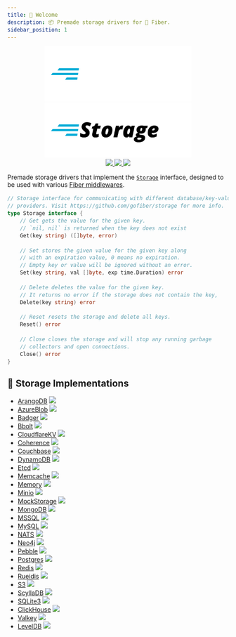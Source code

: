 ```yaml
---
title: 👋 Welcome
description: 📦 Premade storage drivers for 🚀 Fiber.
sidebar_position: 1
---
```


<p align="center">
  <img height="125" alt="Fiber" src="https://raw.githubusercontent.com/gofiber/storage/master/.github/logo-dark.svg#gh-dark-mode-only" />
  <img height="125" alt="Fiber" src="https://raw.githubusercontent.com/gofiber/storage/master/.github/logo.svg#gh-light-mode-only" />
  <br/>

  <a href="https://pkg.go.dev/github.com/gofiber/storage?tab=doc">
    <img src="https://img.shields.io/badge/%F0%9F%93%9A%20godoc-pkg-00ACD7.svg?color=00ACD7&style=flat"/>
  </a>
  <a href="https://goreportcard.com/report/github.com/gofiber/storage">
    <img src="https://img.shields.io/badge/%F0%9F%93%9D%20goreport-A%2B-75C46B"/>
  </a>
  <a href="https://gofiber.io/discord">
    <img src="https://img.shields.io/discord/704680098577514527?style=flat&label=%F0%9F%92%AC%20discord&color=00ACD7"/>
  </a>
</p>

Premade storage drivers that implement the [`Storage`](https://github.com/gofiber/storage/blob/main/storage.go) interface, designed to be used with various [Fiber middlewares](https://github.com/gofiber/fiber/tree/master/middleware).

```go
// Storage interface for communicating with different database/key-value
// providers. Visit https://github.com/gofiber/storage for more info.
type Storage interface {
	// Get gets the value for the given key.
	// `nil, nil` is returned when the key does not exist
	Get(key string) ([]byte, error)

	// Set stores the given value for the given key along
	// with an expiration value, 0 means no expiration.
	// Empty key or value will be ignored without an error.
	Set(key string, val []byte, exp time.Duration) error

	// Delete deletes the value for the given key.
	// It returns no error if the storage does not contain the key,
	Delete(key string) error

	// Reset resets the storage and delete all keys.
	Reset() error

	// Close closes the storage and will stop any running garbage
	// collectors and open connections.
	Close() error
}
```

## 📑 Storage Implementations

- [ArangoDB](./arangodb/README.md) <a href="https://github.com/gofiber/storage/actions?query=workflow%3A%22Tests+ArangoDB%22"> <img src="https://img.shields.io/github/actions/workflow/status/gofiber/storage/test-arangodb.yml?branch=main&label=%F0%9F%A7%AA%20&style=flat&color=75C46B" /> </a>
- [AzureBlob](./azureblob/README.md) <a href="https://github.com/gofiber/storage/actions?query=workflow%3A%22Tests+Azure+Blob%22"> <img src="https://img.shields.io/github/actions/workflow/status/gofiber/storage/test-azureblob.yml?branch=main&label=%F0%9F%A7%AA%20&style=flat&color=75C46B" /> </a>
- [Badger](./badger/README.md) <a href="https://github.com/gofiber/storage/actions?query=workflow%3A%22Tests+Badger%22"> <img src="https://img.shields.io/github/actions/workflow/status/gofiber/storage/test-badger.yml?branch=main&label=%F0%9F%A7%AA%20&style=flat&color=75C46B" /> </a>
- [Bbolt](./bbolt) <a href="https://github.com/gofiber/storage/actions?query=workflow%3A%22Tests+Bbolt%22"> <img src="https://img.shields.io/github/actions/workflow/status/gofiber/storage/test-bbolt.yml?branch=main&label=%F0%9F%A7%AA%20&style=flat&color=75C46B" /> </a>
- [CloudflareKV](./cloudflarekv/README.md) <a href="https://github.com/gofiber/storage/actions?query=workflow%3A%22Tests+CloudflareKV%22"> <img src="https://img.shields.io/github/actions/workflow/status/gofiber/storage/test-cloudflarekv.yml?branch=main&label=%F0%9F%A7%AA%20&style=flat&color=75C46B" /> </a>
- [Coherence](./coherence/README.md) <a href="https://github.com/gofiber/storage/actions?query=workflow%3A%22Tests+Coherence%22"> <img src="https://img.shields.io/github/actions/workflow/status/gofiber/storage/test-coherence.yml?branch=main&label=%F0%9F%A7%AA%20&style=flat&color=75C46B" /> </a>
- [Couchbase](./couchbase/README.md) <a href="https://github.com/gofiber/storage/actions?query=workflow%3A%22Tests+Couchbase%22"> <img src="https://img.shields.io/github/actions/workflow/status/gofiber/storage/test-couchbase.yml?branch=main&label=%F0%9F%A7%AA%20&style=flat&color=75C46B" /> </a>
- [DynamoDB](./dynamodb/README.md) <a href="https://github.com/gofiber/storage/actions?query=workflow%3A%22Tests+DynamoDB%22"> <img src="https://img.shields.io/github/actions/workflow/status/gofiber/storage/test-dynamodb.yml?branch=main&label=%F0%9F%A7%AA%20&style=flat&color=75C46B" /> </a>
- [Etcd](./etcd/README.md) <a href="https://github.com/gofiber/storage/actions?query=workflow%3A%22Tests+Etcd%22"> <img src="https://img.shields.io/github/actions/workflow/status/gofiber/storage/test-etcd.yml?branch=main&label=%F0%9F%A7%AA%20&style=flat&color=75C46B" /> </a>
- [Memcache](./memcache/README.md) <a href="https://github.com/gofiber/storage/actions?query=workflow%3A%22Tests+Memcache%22"> <img src="https://img.shields.io/github/actions/workflow/status/gofiber/storage/test-memcache.yml?branch=main&label=%F0%9F%A7%AA%20&style=flat&color=75C46B" /> </a>
- [Memory](./memory/README.md) <a href="https://github.com/gofiber/storage/actions?query=workflow%3A%22Tests+Local+Storage%22"> <img src="https://img.shields.io/github/actions/workflow/status/gofiber/storage/test-memory.yml?branch=main&label=%F0%9F%A7%AA%20&style=flat&color=75C46B" /> </a>
- [Minio](./minio/README.md) <a href="https://github.com/gofiber/storage/actions?query=workflow%3A%22Tests+Minio%22"> <img src="https://img.shields.io/github/actions/workflow/status/gofiber/storage/test-minio.yml?branch=main&label=%F0%9F%A7%AA%20&style=flat&color=75C46B" /> </a>
- [MockStorage](./mockstorage/README.md) <a href="https://github.com/gofiber/storage/actions?query=workflow%3A%22Tests+MockStorage%22"> <img src="https://img.shields.io/github/actions/workflow/status/gofiber/storage/test-mockstorage.yml?branch=main&label=%F0%9F%A7%AA%20&style=flat&color=75C46B" /> </a>
- [MongoDB](./mongodb/README.md) <a href="https://github.com/gofiber/storage/actions?query=workflow%3A%22Tests+Mongodb%22"> <img src="https://img.shields.io/github/actions/workflow/status/gofiber/storage/test-mongodb.yml?branch=main&label=%F0%9F%A7%AA%20&style=flat&color=75C46B" /> </a>
- [MSSQL](./mssql/README.md) <a href="https://github.com/gofiber/storage/actions?query=workflow%3A%22Tests+MSSQL%22"> <img src="https://img.shields.io/github/actions/workflow/status/gofiber/storage/test-mssql.yml?branch=main&label=%F0%9F%A7%AA%20&style=flat&color=75C46B" /> </a>
- [MySQL](./mysql/README.md) <a href="https://github.com/gofiber/storage/actions?query=workflow%3A%22Tests+MySQL%22"> <img src="https://img.shields.io/github/actions/workflow/status/gofiber/storage/test-mysql.yml?branch=main&label=%F0%9F%A7%AA%20&style=flat&color=75C46B" /> </a>
- [NATS](./nats/README.md) <a href="https://github.com/gofiber/storage/actions?query=workflow%3A%22Tests%20Nats%20Driver%22"> <img src="https://img.shields.io/github/actions/workflow/status/gofiber/storage/test-nats.yml?branch=main&label=%F0%9F%A7%AA%20&style=flat&color=75C46B" /> </a>
- [Neo4j](./neo4j/README.md) <a href="https://github.com/gofiber/storage/actions?query=workflow%3A%22Tests+Neo4j%22"> <img src="https://img.shields.io/github/actions/workflow/status/gofiber/storage/test-neo4j.yml?branch=main&label=%F0%9F%A7%AA%20&style=flat&color=75C46B" /> </a>
- [Pebble](./pebble/README.md) <a href="https://github.com/gofiber/storage/actions?query=workflow%3A%22Tests+Pebble%22"> <img src="https://img.shields.io/github/actions/workflow/status/gofiber/storage/test-pebble.yml?branch=main&label=%F0%9F%A7%AA%20&style=flat&color=75C46B" /> </a>
- [Postgres](./postgres/README.md) <a href="https://github.com/gofiber/storage/actions?query=workflow%3A%22Tests+Postgres%22"> <img src="https://img.shields.io/github/actions/workflow/status/gofiber/storage/test-postgres.yml?branch=main&label=%F0%9F%A7%AA%20&style=flat&color=75C46B" /> </a>
- [Redis](./redis/README.md) <a href="https://github.com/gofiber/storage/actions?query=workflow%3A%22Tests+Redis%22"> <img src="https://img.shields.io/github/actions/workflow/status/gofiber/storage/test-redis.yml?branch=main&label=%F0%9F%A7%AA%20&style=flat&color=75C46B" /> </a>
- [Rueidis](./rueidis/README.md) <a href="https://github.com/gofiber/storage/actions?query=workflow%3A%22Tests+rueidis%22"> <img src="https://img.shields.io/github/actions/workflow/status/gofiber/storage/test-rueidis.yml?branch=main&label=%F0%9F%A7%AA%20&style=flat&color=75C46B" /> </a>
- [S3](./s3/README.md) <a href="https://github.com/gofiber/storage/actions?query=workflow%3A%22Tests+S3%22"> <img src="https://img.shields.io/github/actions/workflow/status/gofiber/storage/test-s3.yml?branch=main&label=%F0%9F%A7%AA%20&style=flat&color=75C46B" /> </a>
- [ScyllaDB](./scylladb/README.md) <a href="https://github.com/gofiber/storage/actions?query=workflow%3A%22Tests+scylladb%22"> <img src="https://img.shields.io/github/actions/workflow/status/gofiber/storage/test-scylladb.yml?branch=main&label=%F0%9F%A7%AA%20&style=flat&color=75C46B" /> </a>
- [SQLite3](./sqlite3/README.md) <a href="https://github.com/gofiber/storage/actions?query=workflow%3A%22Tests+Sqlite3%22"> <img src="https://img.shields.io/github/actions/workflow/status/gofiber/storage/test-sqlite3.yml?branch=main&label=%F0%9F%A7%AA%20&style=flat&color=75C46B" /> </a>
- [ClickHouse](./clickhouse/README.md) <a href="https://github.com/gofiber/storage/actions?query=workflow%3A%22Tests+Clickhouse%22"> <img src="https://img.shields.io/github/actions/workflow/status/gofiber/storage/test-clickhouse.yml?branch=main&label=%F0%9F%A7%AA%20&style=flat&color=75C46B" /> </a>
- [Valkey](./valkey/README.md) <a href="https://github.com/gofiber/storage/actions?query=workflow%3A%22Tests+valkey%22"> <img src="https://img.shields.io/github/actions/workflow/status/gofiber/storage/test-valkey.yml?branch=main&label=%F0%9F%A7%AA%20&style=flat&color=75C46B" /> </a>
- [LevelDB](./leveldb/README.md) <a href="https://github.com/gofiber/storage/actions?query=workflow%3A%22Tests+LevelDB%22"> <img src="https://img.shields.io/github/actions/workflow/status/gofiber/storage/test-leveldb.yml?branch=main&label=%F0%9F%A7%AA%20&style=flat&color=75C46B" /> </a>
